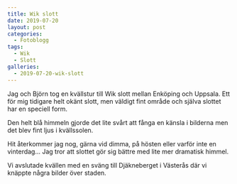 ```yaml
---
title: Wik slott
date: 2019-07-20
layout: post
categories:
  - Fotoblogg
tags:
  - Wik
  - Slott
galleries:
  - 2019-07-20-wik-slott
---
```


Jag och Björn tog en kvällstur till Wik slott mellan Enköping och Uppsala. Ett för mig tidigare helt okänt slott, men väldigt fint område och själva slottet har en speciell form.

Den helt blå himmeln gjorde det lite svårt att fånga en känsla i bilderna men det blev fint ljus i kvällssolen.

Hit återkommer jag nog, gärna vid dimma, på hösten eller varför inte en vinterdag... Jag tror att slottet gör sig bättre med lite mer dramatisk himmel.

Vi avslutade kvällen med en sväng till Djäkneberget i Västerås där vi knäppte några bilder över staden.
